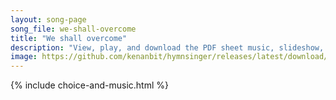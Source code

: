 ```yaml
---
layout: song-page
song_file: we-shall-overcome
title: "We shall overcome"
description: "View, play, and download the PDF sheet music, slideshow, and audio. Lyrics: We shall overcome, we shall overcome, we shall overcome someday! O deep in my heart I do believe we shall overcome, someday!  We'll walk hand in hand ... english secular 4part chords"
image: https://github.com/kenanbit/hymnsinger/releases/latest/download/we-shall-overcome-trad.png
---
```


{% include choice-and-music.html %}